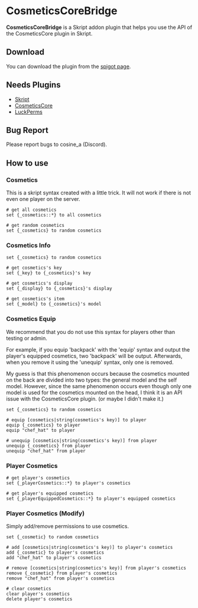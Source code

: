 # CosmeticsCoreBridge
**CosmeticsCoreBridge** is a Skript addon plugin that helps you use the API of the CosmeticsCore plugin in Skript.

## Download
You can download the plugin from the [spigot page]([https://github.com/CosinePlugins/CosmeticsCoreBridge/releases](https://www.spigotmc.org/resources/cosmeticscorebridge.112866/)).

## Needs Plugins
*  [Skript](https://github.com/SkriptLang/Skript/releases)
*  [CosmeticsCore](https://www.spigotmc.org/resources/cosmeticscore.105324/)
*  [LuckPerms](https://luckperms.net/download)

## Bug Report
Please report bugs to cosine_a (Discord).

## How to use

### Cosmetics
This is a skript syntax created with a little trick. It will not work if there is not even one player on the server.
```
# get all cosmetics
set {_cosmetics::*} to all cosmetics

# get random cosmetics
set {_cosmetics} to random cosmetics
```
### Cosmetics Info
```
set {_cosmetics} to random cosmetics

# get cosmetics's key
set {_key} to {_cosmetics}'s key

# get cosmetics's display
set {_display} to {_cosmetics}'s display

# get cosmetics's item
set {_model} to {_cosmetics}'s model
```
### Cosmetics Equip
We recommend that you do not use this syntax for players other than testing or admin.

For example, if you equip 'backpack' with the 'equip' syntax and output the player's equipped cosmetics, two 'backpack' will be output.
Afterwards, when you remove it using the 'unequip' syntax, only one is removed.

My guess is that this phenomenon occurs because the cosmetics mounted on the back are divided into two types: the general model and the self model.
However, since the same phenomenon occurs even though only one model is used for the cosmetics mounted on the head, I think it is an API issue with the CosmeticsCore plugin.
(or maybe I didn't make it.)
```
set {_cosmetics} to random cosmetics

# equip [cosmetics|string(cosmetics's key)] to player
equip {_cosmetics} to player
equip "chef_hat" to player

# unequip [cosmetics|string(cosmetics's key)] from player
unequip {_cosmetics} from player
unequip "chef_hat" from player
```
### Player Cosmetics
```
# get player's cosmetics
set {_playerCosmetics::*} to player's cosmetics

# get player's equipped cosmetics
set {_playerEquippedCosmetics::*} to player's equipped cosmetics
```
### Player Cosmetics (Modify)
Simply add/remove permissions to use cosmetics.
```
set {_cosmetic} to random cosmetics

# add [cosmetics|string(cosmetics's key)] to player's cosmetics
add {_cosmetic} to player's cosmetics
add "chef_hat" to player's cosmetics

# remove [cosmetics|string(cosmetics's key)] from player's cosmetics
remove {_cosmetic} from player's cosmetics
remove "chef_hat" from player's cosmetics

# clear cosmetics
clear player's cosmetics
delete player's cosmetics
```
